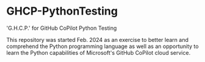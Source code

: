 
# GHCP-PythonTesting

'G.H.C.P.' for GitHub CoPilot Python Testing

This repository was started Feb. 2024 
as an exercise to better learn and comprehend
the Python programming language 
as well as an opportunity to learn 
the Python capabilities of 
Microsoft's GitHub CoPilot cloud service.